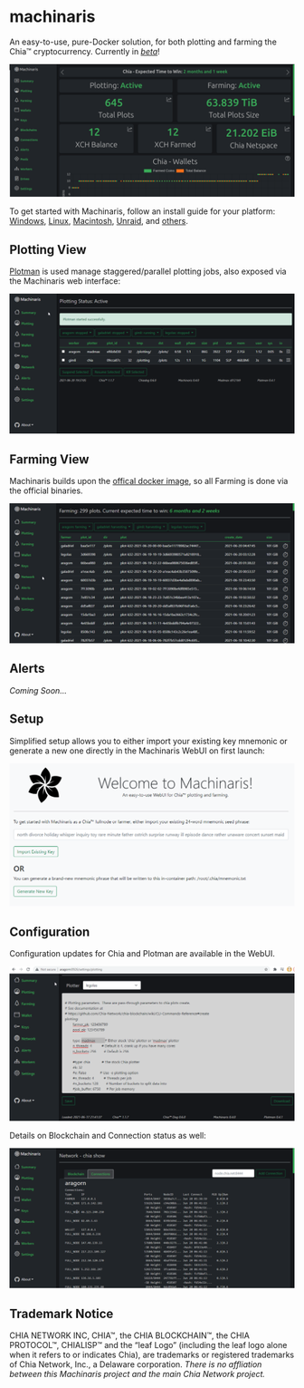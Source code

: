 # machinaris

An easy-to-use, pure-Docker solution, for both plotting and farming the Chia™ cryptocurrency.  Currently in [*beta*](https://github.com/users/guydavis/packages/container/package/machinaris)!

![Home](https://github.com/guydavis/machinaris-unraid/raw/main/docs/img/machinaris_home.png)

To get started with Machinaris, follow an install guide for your platform: [Windows](https://github.com/guydavis/machinaris/wiki/Windows), [Linux](https://github.com/guydavis/machinaris/wiki/Linux), [Macintosh](https://github.com/guydavis/machinaris/wiki/MacOS), [Unraid](https://github.com/guydavis/machinaris/wiki/Unraid), and [others](https://github.com/guydavis/machinaris/wiki/Generic).

## Plotting View

[Plotman](https://github.com/ericaltendorf/plotman) is used manage staggered/parallel plotting jobs, also exposed via the Machinaris web interface:

![Plotting](https://github.com/guydavis/machinaris-unraid/raw/main/docs/img/machinaris_plotting.png)

## Farming View

Machinaris builds upon the [offical docker image](https://github.com/orgs/Chia-Network/packages/container/package/chia), so all Farming is done via the official binaries.

![Farming](https://github.com/guydavis/machinaris-unraid/raw/main/docs/img/machinaris_farming.png)

## Alerts

*Coming Soon...*

## Setup

Simplified setup allows you to either import your existing key mnemonic or generate a new one directly in the Machinaris WebUI on first launch:

![Setup](https://github.com/guydavis/machinaris-unraid/raw/main/docs/img/machinaris_setup.png)

## Configuration

Configuration updates for Chia and Plotman are available in the WebUI.  

![Connections](https://github.com/guydavis/machinaris-unraid/raw/main/docs/img/machinaris_settings.png)

Details on Blockchain and Connection status as well:

![Connections](https://github.com/guydavis/machinaris-unraid/raw/main/docs/img/machinaris_network.png)

## Trademark Notice
CHIA NETWORK INC, CHIA™, the CHIA BLOCKCHAIN™, the CHIA PROTOCOL™, CHIALISP™ and the “leaf Logo” (including the leaf logo alone when it refers to or indicates Chia), are trademarks or registered trademarks of Chia Network, Inc., a Delaware corporation. *There is no affliation between this Machinaris project and the main Chia Network project.*
